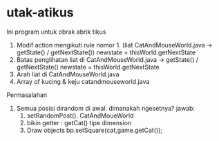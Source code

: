 utak-atikus
===========

Ini program untuk obrak abrik tikus

1) Modif action mengikuti rule nomor 1. (liat CatAndMouseWorld.java -> getState() / getNextState()) newstate = thisWorld.getNextState
2) Batas penglihatan liat di CatAndMouseWorld.java -> getState() / getNextState() newstate = thisWorld.getNextState
3) Arah liat di CatAndMouseWorld.java
4) Array of kucing & keju catandmouseworld.java


Permasalahan
1) Semua posisi dirandom di awal. dimanakah ngesetnya?
	jawab:
	1) setRandomPost(). CatAndMoueWorld
	2) bikin getter : getCat() tipe dimension
	3) Draw objects bp.setSquare(cat,game.getCat());

